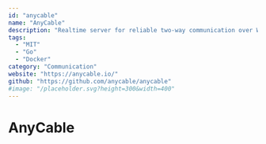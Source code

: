 ```yaml
---
id: "anycable"
name: "AnyCable"
description: "Realtime server for reliable two-way communication over WebSockets, Server-sent events, etc."
tags:
  - "MIT"
  - "Go"
  - "Docker"
category: "Communication"
website: "https://anycable.io/"
github: "https://github.com/anycable/anycable"
#image: "/placeholder.svg?height=300&width=400"
---
```


# AnyCable
